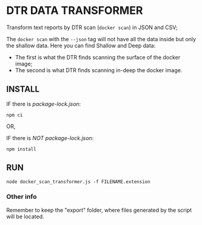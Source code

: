 # DTR DATA TRANSFORMER

Transform text reports by DTR scan (`docker scan`) in JSON and CSV; 

The `docker scan` with the `--json` tag will not have all the data inside but only the shallow data.
Here you can find Shallow and Deep data:
-  The first is what the DTR finds scanning the surface of the docker image; 
-  The second is what DTR finds scanning in-deep the docker image.

## INSTALL

IF there is _package-lock.json_: 

`npm ci`

OR, 

IF there is *NOT* _package-lock.json_: 

`npm install`

## RUN

`node docker_scan_transformer.js -f FILENAME.extension`

### Other info

Remember to keep the "export" folder, where files generated by the script will be located.
